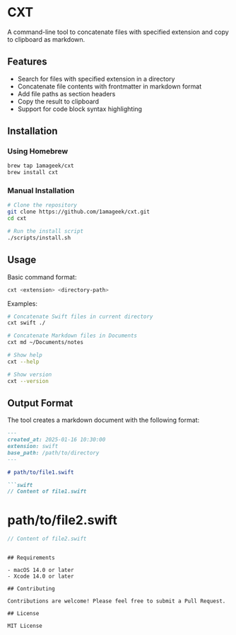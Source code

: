 # CXT

A command-line tool to concatenate files with specified extension and copy to clipboard as markdown.

## Features

- Search for files with specified extension in a directory
- Concatenate file contents with frontmatter in markdown format
- Add file paths as section headers
- Copy the result to clipboard
- Support for code block syntax highlighting

## Installation

### Using Homebrew

```bash
brew tap 1amageek/cxt
brew install cxt
```

### Manual Installation

```bash
# Clone the repository
git clone https://github.com/1amageek/cxt.git
cd cxt

# Run the install script
./scripts/install.sh
```

## Usage

Basic command format:
```bash
cxt <extension> <directory-path>
```

Examples:
```bash
# Concatenate Swift files in current directory
cxt swift ./

# Concatenate Markdown files in Documents
cxt md ~/Documents/notes

# Show help
cxt --help

# Show version
cxt --version
```

## Output Format

The tool creates a markdown document with the following format:

```markdown
---
created_at: 2025-01-16 10:30:00
extension: swift
base_path: /path/to/directory
---

# path/to/file1.swift

```swift
// Content of file1.swift
```

# path/to/file2.swift

```swift
// Content of file2.swift
```
```

## Requirements

- macOS 14.0 or later
- Xcode 14.0 or later

## Contributing

Contributions are welcome! Please feel free to submit a Pull Request.

## License

MIT License
